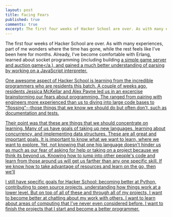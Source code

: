 ```yaml
---
layout: post
title: Facing Fears
published: true
comments: true
excerpt: The first four weeks of Hacker School are over. As with many experiences, part of me wonders where the time has gone, while the rest feels like I've been here for months. Already, I've become comfortable with Erlang, learned about socket programming (including building a simple game server and auction game), and gained a much better understanding of parsing by working on a JavaScript interpreter.
---
```


The first four weeks of Hacker School are over. As with many experiences, 
part of me wonders where the time has gone, while the rest feels 
like I've been here for months. Already, I've become comfortable with
Erlang, learned about socket programming (including building <a href="https://github.com/raysohn/bake"> a simple
game server and auction game</a.), and gained a much better understanding 
of parsing by working on a JavaScript interpreter.

One awesome aspect of Hacker School is learning from the incredible 
programmers who are residents this batch.
A couple of weeks ago, residents Jessica McKellar and Alex Payne led us in an excercise 
brainstorming our fears about programming. The ranged from pairing 
with engineers more experienced than us to diving into large code bases
to "flossing"--those things that we know we should do but often don't, such as documentation
and tests.

Their point was that these are things that we should concentrate on 
learning. Many of us have goals of taking up new languages, learning about
concurrency, and implementing data structures. These are all great and important goals. 
It is important to know what we want to learn, where we want to explore.
Yet, not knowing that one hip language doesn't hinder us as much 
as our fear of asking for help or taking on a project because we 
think its beyond us. Knowing how to jump into other people's code 
and learn from those around us will get us farther than any one
specific skill. If we know how to take advantage of resources and 
learn on the go, then we'll

I still have specific goals for Hacker School: becoming better at Python,
contributing to open source projects, understanding how things work at 
a lower level. But on top of all of these and through all of my projects,
I want to become better at chatting about my work with others.
I want to learn about areas of computing that I've never even considered before.
I want to finish the projects that I start and become a better programmer.